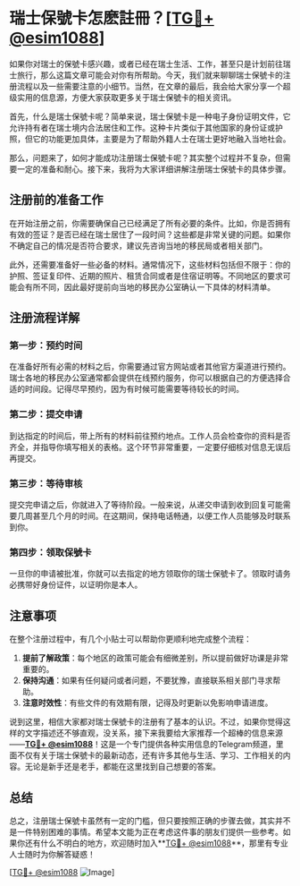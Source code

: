 # 瑞士保號卡怎麽註冊？[[TG💪+ @esim1088](https://t.me/s/esim1088)]

如果你对瑞士的保號卡感兴趣，或者已经在瑞士生活、工作，甚至只是计划前往瑞士旅行，那么这篇文章可能会对你有所帮助。今天，我们就来聊聊瑞士保號卡的注册流程以及一些需要注意的小细节。当然，在文章的最后，我会给大家分享一个超级实用的信息源，方便大家获取更多关于瑞士保號卡的相关资讯。

首先，什么是瑞士保號卡呢？简单来说，瑞士保號卡是一种电子身份证明文件，它允许持有者在瑞士境内合法居住和工作。这种卡片类似于其他国家的身份证或护照，但它的功能更加具体，主要是为了帮助外籍人士在瑞士更好地融入当地社会。

那么，问题来了，如何才能成功注册瑞士保號卡呢？其实整个过程并不复杂，但需要一定的准备和耐心。接下来，我将为大家详细讲解注册瑞士保號卡的具体步骤。

## 注册前的准备工作

在开始注册之前，你需要确保自己已经满足了所有必要的条件。比如，你是否拥有有效的签证？是否已经在瑞士居住了一段时间？这些都是非常关键的问题。如果你不确定自己的情况是否符合要求，建议先咨询当地的移民局或者相关部门。

此外，还需要准备好一些必备的材料。通常情况下，这些材料包括但不限于：你的护照、签证复印件、近期的照片、租赁合同或者是住宿证明等。不同地区的要求可能会有所不同，因此最好提前向当地的移民办公室确认一下具体的材料清单。

## 注册流程详解

### 第一步：预约时间

在准备好所有必需的材料之后，你需要通过官方网站或者其他官方渠道进行预约。瑞士各地的移民办公室通常都会提供在线预约服务，你可以根据自己的方便选择合适的时间段。记得尽早预约，因为有时候可能需要等待较长的时间。

### 第二步：提交申请

到达指定的时间后，带上所有的材料前往预约地点。工作人员会检查你的资料是否齐全，并指导你填写相关的表格。这个环节非常重要，一定要仔细核对信息无误后再提交。

### 第三步：等待审核

提交完申请之后，你就进入了等待阶段。一般来说，从递交申请到收到回复可能需要几周甚至几个月的时间。在这期间，保持电话畅通，以便工作人员能够及时联系到你。

### 第四步：领取保號卡

一旦你的申请被批准，你就可以去指定的地方领取你的瑞士保號卡了。领取时请务必携带好身份证件，以证明你是本人。

## 注意事项

在整个注册过程中，有几个小贴士可以帮助你更顺利地完成整个流程：

1. **提前了解政策**：每个地区的政策可能会有细微差别，所以提前做好功课是非常重要的。
2. **保持沟通**：如果有任何疑问或者问题，不要犹豫，直接联系相关部门寻求帮助。
3. **注意时效性**：有些文件的有效期有限，记得及时更新以免影响申请进度。

说到这里，相信大家都对瑞士保號卡的注册有了基本的认识。不过，如果你觉得这样的文字描述还不够直观，没关系，接下来我要给大家推荐一个超棒的信息来源——**[TG💪+ @esim1088](https://t.me/s/esim1088)**！这是一个专门提供各种实用信息的Telegram频道，里面不仅有关于瑞士保號卡的最新动态，还有许多其他与生活、学习、工作相关的内容。无论是新手还是老手，都能在这里找到自己想要的答案。

## 总结

总之，注册瑞士保號卡虽然有一定的门槛，但只要按照正确的步骤去做，其实并不是一件特别困难的事情。希望本文能为正在考虑这件事的朋友们提供一些参考。如果你还有什么不明白的地方，欢迎随时加入**[TG💪+ @esim1088](https://t.me/s/esim1088)**，那里有专业人士随时为你解答疑惑！

[[TG💪+ @esim1088](https://t.me/s/esim1088) ![Image](https://i.postimg.cc/4NQfJmqS/Snipaste-2025-05-13-00-14-12.png)]